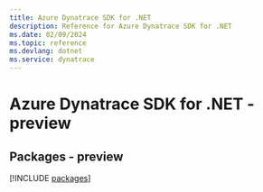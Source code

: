 ```yaml
---
title: Azure Dynatrace SDK for .NET
description: Reference for Azure Dynatrace SDK for .NET
ms.date: 02/09/2024
ms.topic: reference
ms.devlang: dotnet
ms.service: dynatrace
---
```

# Azure Dynatrace SDK for .NET - preview
## Packages - preview
[!INCLUDE [packages](dynatrace-index.md)]